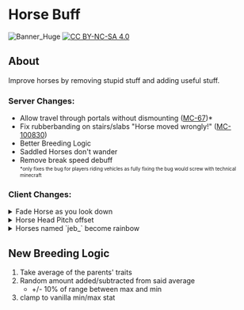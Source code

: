 # Horse Buff
![Banner_Huge](https://user-images.githubusercontent.com/37855219/141597249-7a6a7d25-8da8-43ac-a10f-bd12d3e1577f.png)
[![CC BY-NC-SA 4.0][cc-by-nc-sa-image]][cc-by-nc-sa]

[cc-by-nc-sa]: http://creativecommons.org/licenses/by-nc-sa/4.0/
[cc-by-nc-sa-image]: https://licensebuttons.net/l/by-nc-sa/4.0/88x31.png

## About
Improve horses by removing stupid stuff and adding useful stuff.

### Server Changes:
- Allow travel through portals without dismounting ([MC-67](https://bugs.mojang.com/browse/MC-67))*
- Fix rubberbanding on stairs/slabs "Horse moved wrongly!" ([MC-100830](https://bugs.mojang.com/browse/MC-100830))
- Better Breeding Logic
- Saddled Horses don't wander
- Remove break speed debuff\
<sub><sup>*only fixes the bug for players riding vehicles as fully fixing the bug would screw with technical minecraft</sup></sub>

### Client Changes:
<details><summary> Fade Horse as you look down</summary>
   
https://user-images.githubusercontent.com/37855219/163889148-a7c4b787-1979-44b6-a514-f881f501aa73.mp4
   
</details>

<details><summary> Horse Head Pitch offset</summary>

![image](https://user-images.githubusercontent.com/37855219/163890939-87f3b255-176a-49df-ad4d-ec5b41a3b54a.png)
   
</details>

<details><summary> Horses named `jeb_` become rainbow</summary>

https://user-images.githubusercontent.com/37855219/163889351-5caaded0-ff7e-40ab-8192-3ec88dc38a5a.mp4
   
</details>

## New Breeding Logic
1. Take average of the parents' traits
2. Random amount added/subtracted from said average
   - +/- 10% of range between max and min
3. clamp to vanilla min/max stat

